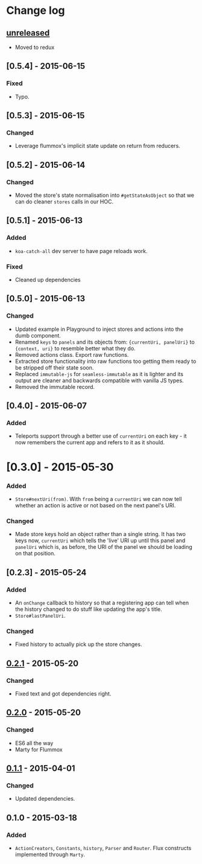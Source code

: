 # Change log

## [unreleased]
- Moved to redux

## [0.5.4] - 2015-06-15
### Fixed
- Typo.

## [0.5.3] - 2015-06-15
### Changed
- Leverage flummox's implicit state update on return from reducers.

## [0.5.2] - 2015-06-14
### Changed
- Moved the store's state normalisation into `#getStateAsObject` so that we can do cleaner `stores`
  calls in our HOC.

## [0.5.1] - 2015-06-13
### Added
- `koa-catch-all` dev server to have page reloads work.

### Fixed
- Cleaned up dependencies

## [0.5.0] - 2015-06-13
### Changed
- Updated example in Playground to inject stores and actions into the dumb component.
- Renamed `keys` to `panels` and its objects from: `{currentUri, panelUri}` to `{context, uri}` to
  resemble better what they do.
- Removed actions class. Export raw functions.
- Extracted store functionality into raw functions too getting them ready to be stripped off their
  state soon.
- Replaced `immutable-js` for `seamless-immutable` as it is lighter and its output are cleaner and
  backwards compatible with vanilla JS types.
- Removed the immutable record.

## [0.4.0] - 2015-06-07
### Added
- Teleports support through a better use of `currentUri` on each key - it now remembers the current app and refers to it as it should.

# [0.3.0] - 2015-05-30
### Added
- `Store#nextUri(from)`. With `from` being a `currentUri` we can now tell whether an action is
  active or not based on the next panel's URI.

### Changed
- Made store keys hold an object rather than a single string. It has two keys now, `currentUri`
  which tells the 'live' URI up until this panel and `panelUri` which is, as before, the URI of the
  panel we should be loading on that position.

## [0.2.3] - 2015-05-24
### Added
- An `onChange` callback to history so that a registering app can tell when the history changed to
  do stuff like updating the app's title.
- `Store#lastPanelUri`.

### Changed
- Fixed history to actually pick up the store changes.

## [0.2.1] - 2015-05-20
### Changed
- Fixed text and got dependencies right.

## [0.2.0] - 2015-05-20
### Changed
- ES6 all the way
- Marty for Flummox

## [0.1.1] - 2015-04-01
### Changed
- Updated dependencies.

## 0.1.0 - 2015-03-18
### Added
- `ActionCreators`, `Constants`, `history`, `Parser` and `Router`.
  Flux constructs implemented through `Marty`.

[unreleased]: https://github.com/UXtemple/panels-router/compare/master..v0.2.1
[0.2.1]: https://github.com/UXtemple/panels-router/compare/v0.2.1..v0.2.0
[0.2.0]: https://github.com/UXtemple/panels-router/compare/v0.2.0..v0.1.1
[0.1.1]: https://github.com/UXtemple/panels-router/compare/v0.1.1..v0.1.0
